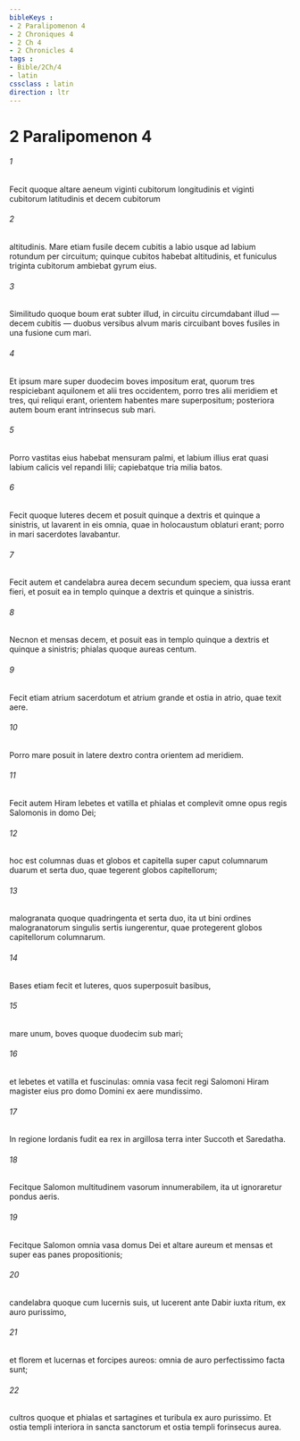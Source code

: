 ```yaml
---
bibleKeys : 
- 2 Paralipomenon 4
- 2 Chroniques 4
- 2 Ch 4
- 2 Chronicles 4
tags : 
- Bible/2Ch/4
- latin
cssclass : latin
direction : ltr
---
```


# 2 Paralipomenon 4

###### 1
Fecit quoque altare aeneum viginti cubitorum longitudinis et viginti cubitorum latitudinis et decem cubitorum 
###### 2
altitudinis. Mare etiam fusile decem cubitis a labio usque ad labium rotundum per circuitum; quinque cubitos habebat altitudinis, et funiculus triginta cubitorum ambiebat gyrum eius. 
###### 3
Similitudo quoque boum erat subter illud, in circuitu circumdabant illud — decem cubitis — duobus versibus alvum maris circuibant boves fusiles in una fusione cum mari. 
###### 4
Et ipsum mare super duodecim boves impositum erat, quorum tres respiciebant aquilonem et alii tres occidentem, porro tres alii meridiem et tres, qui reliqui erant, orientem habentes mare superpositum; posteriora autem boum erant intrinsecus sub mari. 
###### 5
Porro vastitas eius habebat mensuram palmi, et labium illius erat quasi labium calicis vel repandi lilii; capiebatque tria milia batos.
###### 6
Fecit quoque luteres decem et posuit quinque a dextris et quinque a sinistris, ut lavarent in eis omnia, quae in holocaustum oblaturi erant; porro in mari sacerdotes lavabantur.
###### 7
Fecit autem et candelabra aurea decem secundum speciem, qua iussa erant fieri, et posuit ea in templo quinque a dextris et quinque a sinistris. 
###### 8
Necnon et mensas decem, et posuit eas in templo quinque a dextris et quinque a sinistris; phialas quoque aureas centum.
###### 9
Fecit etiam atrium sacerdotum et atrium grande et ostia in atrio, quae texit aere. 
###### 10
Porro mare posuit in latere dextro contra orientem ad meridiem.
###### 11
Fecit autem Hiram lebetes et vatilla et phialas et complevit omne opus regis Salomonis in domo Dei; 
###### 12
hoc est columnas duas et globos et capitella super caput columnarum duarum et serta duo, quae tegerent globos capitellorum; 
###### 13
malogranata quoque quadringenta et serta duo, ita ut bini ordines malogranatorum singulis sertis iungerentur, quae protegerent globos capitellorum columnarum. 
###### 14
Bases etiam fecit et luteres, quos superposuit basibus, 
###### 15
mare unum, boves quoque duodecim sub mari; 
###### 16
et lebetes et vatilla et fuscinulas: omnia vasa fecit regi Salomoni Hiram magister eius pro domo Domini ex aere mundissimo. 
###### 17
In regione Iordanis fudit ea rex in argillosa terra inter Succoth et Saredatha. 
###### 18
Fecitque Salomon multitudinem vasorum innumerabilem, ita ut ignoraretur pondus aeris.
###### 19
Fecitque Salomon omnia vasa domus Dei et altare aureum et mensas et super eas panes propositionis; 
###### 20
candelabra quoque cum lucernis suis, ut lucerent ante Dabir iuxta ritum, ex auro purissimo, 
###### 21
et florem et lucernas et forcipes aureos: omnia de auro perfectissimo facta sunt; 
###### 22
cultros quoque et phialas et sartagines et turibula ex auro purissimo. Et ostia templi interiora in sancta sanctorum et ostia templi forinsecus aurea.
